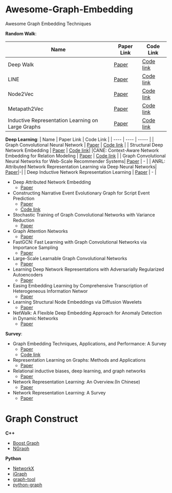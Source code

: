 # Awesome-Graph-Embedding
Awesome Graph Embedding Techniques

**Random Walk**:

| Name | Paper Link | Code Link | 
| ---  | ---- | ---- |
| Deep Walk | [Paper](http://cn.arxiv.org/pdf/1403.6652.pdf) | [Code link](https://github.com/phanein/deepwalk)|
| LINE |  [Paper](http://cn.arxiv.org/pdf/1503.03578.pdf) | [Code link](https://github.com/tangjianpku/LINE) |
| Node2Vec | [Paper](http://cn.arxiv.org/pdf/1607.00653.pdf) | [Code link](https://github.com/aditya-grover/node2vec) |
| Metapath2Vec | [Paper](https://ericdongyx.github.io/papers/KDD17-dong-chawla-swami-metapath2vec.pdf) | [Code link](https://ericdongyx.github.io/metapath2vec/m2v.html) | 
| Inductive Representation Learning on Large Graphs |  [Paper](https://ericdongyx.github.io/metapath2vec/m2v.html) | [Code link](https://github.com/williamleif/GraphSAGE) |
    

**Deep Learning**:
| Name | Paper Link | Code Link |
| ---- | ---- | ----- |
| Graph Convolutional Neural Network | [Paper](http://cn.arxiv.org/pdf/1609.02907.pdf) | [Code link](https://github.com/tkipf/gcn) |
| Structural Deep Network Embedding |  [Paper](http://www.kdd.org/kdd2016/papers/files/rfp0191-wangAemb.pdf) | [Code link](https://github.com/xiaohan2012/sdne-keras)|
|CANE: Context-Aware Network Embedding for Relation Modeling | [Paper](http://www.thunlp.org/~tcc/publications/acl2017_cane.pdf) | [Code link](https://github.com/thunlp/CANE) |
| Graph Convolutional Neural Networks for Web-Scale Recommender Systems| [Paper](http://cn.arxiv.org/pdf/1806.01973.pdf) | - |
| ANRL: Attributed Network Representation Learning via Deep Neural Networks| [Paper](https://www.ijcai.org/proceedings/2018/0438.pdf)|-|
| Deep Inductive Network Representation Learning | [Paper](http://ryanrossi.com/pubs/rossi-et-al-WWW18-BigNet.pdf) | - |
    
- Deep Attributed Network Embedding
    - [Paper](http://www.ijcai.org/proceedings/2018/0467.pdf)
- Constructing Narrative Event Evolutionary Graph for Script Event Prediction
    - [Paper](http://cn.arxiv.org/pdf/1805.05081.pdf)
    - [Code link](https://github.com/eecrazy/ConstructingNEEG_IJCAI_2018)
- Stochastic Training of Graph Convolutional Networks with Variance Reduction
    - [Paper](http://cn.arxiv.org/pdf/1710.10568.pdf)
- Graph Attention Networks
    - [Paper](http://cn.arxiv.org/pdf/1710.10903.pdf)
- FastGCN: Fast Learning with Graph Convolutional Networks via Importance Sampling
    - [Paper](http://cn.arxiv.org/pdf/1801.10247.pdf)
- Large-Scale Learnable Graph Convolutional Networks
    - [Paper](http://www.kdd.org/kdd2018/accepted-papers/view/large-scale-learnable-graph-convolutional-networks)
- Learning Deep Network Representations with Adversarially Regularized Autoencoders
    - [Paper](http://www.kdd.org/kdd2018/accepted-papers/view/learning-deep-network-representations-with-adversarially-regularized-autoen)
- Easing Embedding Learning by Comprehensive Transcription of Heterogeneous Information Networ
    - [Paper](http://yushi2.web.engr.illinois.edu/kdd18.pdf)
- Learning Structural Node Embeddings via Diffusion Wavelets
    - [Paper](http://cn.arxiv.org/pdf/1710.10321.pdf)
- NetWalk: A Flexible Deep Embedding Approach for Anomaly Detection in Dynamic Networks
    - [Paper](http://www.kdd.org/kdd2018/accepted-papers/view/netwalk-a-flexible-deep-embedding-approach-for-anomaly-detection-in-dynamic)
    
**Survey**:
- Graph Embedding Techniques, Applications, and Performance: A Survey
    - [Paper](http://cn.arxiv.org/pdf/1705.02801.pdf)
    - [Code link](https://github.com/palash1992/GEM)
- Representation Learning on Graphs: Methods and Applications
    - [Paper](https://cs.stanford.edu/people/jure/pubs/graphrepresentation-ieee17.pdf)
- Relational inductive biases, deep learning, and graph networks
    - [Paper](http://cn.arxiv.org/pdf/1806.01261.pdf)
- Network Representation Learning: An Overview.(In Chinese)
    - [Paper](http://engine.scichina.com/publisher/scp/journal/SSI/47/8/10.1360/N112017-00145)
- Network Representation Learning: A Survey
    - [Paper](http://cn.arxiv.org/pdf/1801.05852.pdf)

    
 # Graph Construct
 
 **C++**
 - [Boost Graph](https://www.boost.org/doc/libs/1_58_0/libs/graph/doc/)
 - [NGraoh](https://math.nist.gov/~RPozo/ngraph/ngraph_index.html)
 
 **Python**
 - [NetworkX](https://networkx.github.io/documentation/networkx-1.10/tutorial/tutorial.html)
 - [iGraph](http://igraph.org/)
 - [graph-tool](https://graph-tool.skewed.de/)
 - [python-graph](https://github.com/Shoobx/python-graph)
